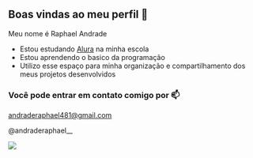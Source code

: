 ## Boas vindas ao meu perfil 💚
 
 Meu nome é Raphael Andrade
 
  - Estou estudando [Alura](https://www.alura.com.br) na minha escola
- Estou aprendendo o basico da programação
-  Utilizo esse espaço para minha organização e compartilhamento dos meus projetos desenvolvidos

### Você pode entrar em contato comigo por 📫

andraderaphael481@gmail.com

@andraderaphael__

![](https://media1.tenor.com/m/nwJFFWwem-QAAAAC/cat-ok.gif)
